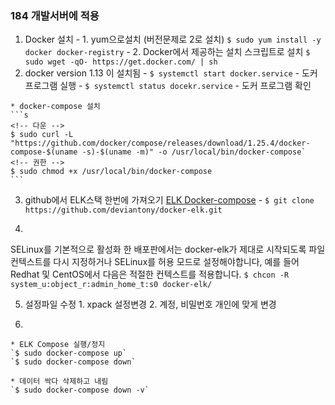 
### 184 개발서버에 적용

  1. Docker 설치
    - 1. yum으로설치 (버전문제로 2로 설치)
      `$ sudo yum install -y docker docker-registry`
    - 2. Docker에서 제공하는 설치 스크립트로 설치
      `$ sudo wget -qO- https://get.docker.com/ | sh`
  2. docker version 1.13 이 설치됨
    <!-- `$ systemctl enable docker.service` - 부팅시마다 도커실행 -->
    - `$ systemctl start docker.service` - 도커 프로그램 실행
    - `$ systemctl status docekr.service` - 도커 프로그램 확인

    * docker-compose 설치
    ```s
    <!-- 다운 -->
    $ sudo curl -L "https://github.com/docker/compose/releases/download/1.25.4/docker-compose-$(uname -s)-$(uname -m)" -o /usr/local/bin/docker-compose`
    <!-- 권한 -->
    $ sudo chmod +x /usr/local/bin/docker-compose
    ```

  3. github에서 ELK스택 한번에 가져오기
    [ELK Docker-compose](https://github.com/deviantony/docker-elk#how-to-disable-paid-features)
    - `$ git clone https://github.com/deviantony/docker-elk.git`

  4.  
  SELinux를 기본적으로 활성화 한 배포판에서는 docker-elk가 제대로 시작되도록 파일 컨텍스트를 다시 지정하거나 SELinux를 허용 모드로 설정해야합니다, 예를 들어 Redhat 및 CentOS에서 다음은 적절한 컨텍스트를 적용합니다.
  `$ chcon -R system_u:object_r:admin_home_t:s0 docker-elk/`

  5. 설정파일 수정
    1. xpack 설정변경
    2. 계정, 비밀번호 개인에 맞게 변경

  6. 
    * ELK Compose 실행/정지
    `$ sudo docker-compose up`
    `$ sudo docker-compose down`

    * 데이터 싹다 삭제하고 내림 
    `$ sudo docker-compose down -v`